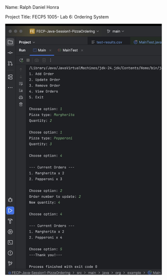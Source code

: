 Name: Ralph Daniel Honra

Project Title: FECP5 1005- Lab 6: Ordering System

![](picture_proof.jpeg)
